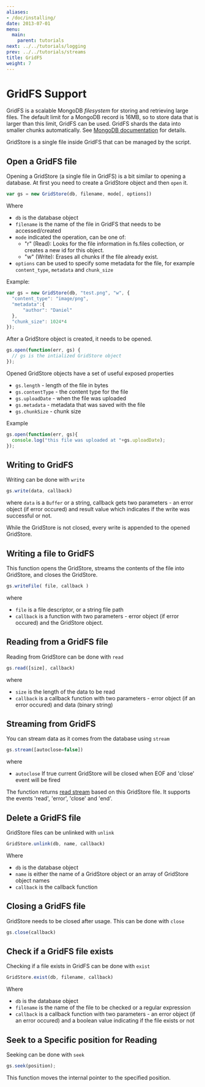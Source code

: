```yaml
---
aliases:
- /doc/installing/
date: 2013-07-01
menu:
  main:
    parent: tutorials
next: ../../tutorials/logging
prev: ../../tutorials/streams
title: GridFS
weight: 7
---
```

# GridFS Support

GridFS is a scalable MongoDB *filesystem* for storing and retrieving large files. The default limit for a MongoDB record is 16MB, so to store data that is larger than this limit, GridFS can be used. GridFS shards the data into smaller chunks automatically.  See [MongoDB documentation](http://www.mongodb.org/display/DOCS/GridFS+Specification) for details.

GridStore is a single file inside GridFS that can be managed by the script.

## Open a GridFS file

Opening a GridStore (a single file in GridFS) is a bit similar to opening a database. At first you need to create a GridStore object and then `open` it. 

```js
var gs = new GridStore(db, filename, mode[, options])
```

Where

  * `db` is the database object
  * `filename` is the name of the file in GridFS that needs to be accessed/created
  * `mode` indicated the operation, can be one of:
    * "r" (Read): Looks for the file information in fs.files collection, or creates a new id for this object. 
    * "w" (Write): Erases all chunks if the file already exist. 
  * `options` can be used to specify some metadata for the file, for example `content_type`, `metadata` and `chunk_size`

Example:

```js
var gs = new GridStore(db, "test.png", "w", {
  "content_type": "image/png",
  "metadata":{
      "author": "Daniel"
  },
  "chunk_size": 1024*4
});
```

After a GridStore object is created, it needs to be opened.

```js
gs.open(function(err, gs) {
  // gs is the intialized GridStore object
});
```
    
Opened GridStore objects have a set of useful exposed properties

  * `gs.length` - length of the file in bytes
  * `gs.contentType` - the content type for the file
  * `gs.uploadDate` - when the file was uploaded
  * `gs.metadata` - metadata that was saved with the file
  * `gs.chunkSize` - chunk size

Example

```js
gs.open(function(err, gs){
  console.log("this file was uploaded at "+gs.uploadDate);
});
```

## Writing to GridFS

Writing can be done with `write`

```js
gs.write(data, callback)
```
    
where `data` is a `Buffer` or a string, callback gets two parameters - an error object (if error occured) and result value which indicates if the write was successful or not.

While the GridStore is not closed, every write is appended to the opened GridStore.

## Writing a file to GridFS

This function opens the GridStore, streams the contents of the file into GridStore, and closes the GridStore.

```js
gs.writeFile( file, callback )
```
    
where

  * `file` is a file descriptor, or a string file path
  * `callback` is a function with two parameters - error object (if error occured) and the GridStore object.

## Reading from a GridFS file

Reading from GridStore can be done with `read`

```js
gs.read([size], callback)
```

where

  * `size` is the length of the data to be read
  * `callback` is a callback function with two parameters - error object (if an error occured) and data (binary string)

## Streaming from GridFS

You can stream data as it comes from the database using `stream`

```js
gs.stream([autoclose=false])
```
    
where
    
  * `autoclose` If true current GridStore will be closed when EOF and 'close' event will be fired
 
The function returns [read stream](http://nodejs.org/docs/v0.4.12/api/streams.html#readable_Stream) based on this GridStore file. It supports the events 'read', 'error', 'close' and 'end'.

## Delete a GridFS file

GridStore files can be unlinked with `unlink`

```js
GridStore.unlink(db, name, callback)
```

Where

  * `db` is the database object
  * `name` is either the name of a GridStore object or an array of GridStore object names
  * `callback` is the callback function

## Closing a GridFS file

GridStore needs to be closed after usage. This can be done with `close`

```js
gs.close(callback)
```
    
## Check if a GridFS file exists

Checking if a file exists in GridFS can be done with `exist`

```js
GridStore.exist(db, filename, callback)
```
    
Where

  * `db` is the database object
  * `filename` is the name of the file to be checked or a regular expression
  * `callback` is a callback function with two parameters - an error object (if an error occured) and a boolean value indicating if the file exists or not
  
## Seek to a Specific position for Reading

Seeking can be done with `seek`

```js
gs.seek(position);
```

This function moves the internal pointer to the specified position.
